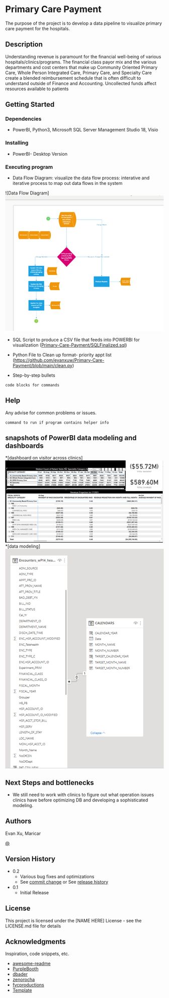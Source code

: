 # Primary Care Payment 

The purpose of the project is to develop a data pipeline to visualize primary care payment for the hospitals. 

## Description

Understanding revenue is paramount for the financial well-being of various hospitals/clinics/programs. The financial class payor mix and the various departments and cost centers that make up Community Oriented Primary Care, Whole Person Integrated Care, Primary Care, and Specialty Care create a blended reimbursement schedule that is often difficult to understand outside of Finance and Accounting. Uncollected funds affect resources available to patients

## Getting Started

### Dependencies

* PowerBI, Python3, Microsoft SQL Server Management Studio 18, Visio 

### Installing

* PowerBI- Desktop Version 

### Executing program

* Data Flow Diagram: visualize the data flow process: interative and iterative process to map out data flows in the system 

![Data Flow Diagram]<img src='dataflowdiagram.PNG'>

* SQL Script to produce a CSV file that feeds into POWERBI for visualization ([Primary-Care-Payment/SQLFinalized.sql](https://github.com/evanxuw/Primary-Care-Payment/blob/main/SQLFinalized.sql))

* Python File to Clean up format- priority appt list (https://github.com/evanxuw/Primary-Care-Payment/blob/main/clean.py)

* Step-by-step bullets
```
code blocks for commands
```

## Help

Any advise for common problems or issues.
```
command to run if program contains helper info
```

## snapshots of PowerBI data modeling and dashboards 

*[dashboard on visitor across clinics] <img src='RP.PNG'>
*[data modeling] <img src='dm.PNG'>

## Next Steps and bottlenecks
* We still need to work with clinics to figure out what operation issues clinics have before optimizing DB and developing a sophisticated modeling.  

## Authors

Evan Xu, Maricar 

[@](https://twitter.com/)

## Version History

* 0.2
    * Various bug fixes and optimizations
    * See [commit change]() or See [release history]()
* 0.1
    * Initial Release

## License

This project is licensed under the [NAME HERE] License - see the LICENSE.md file for details

## Acknowledgments

Inspiration, code snippets, etc.
* [awesome-readme](https://github.com/matiassingers/awesome-readme)
* [PurpleBooth](https://gist.github.com/PurpleBooth/109311bb0361f32d87a2)
* [dbader](https://github.com/dbader/readme-template)
* [zenorocha](https://gist.github.com/zenorocha/4526327)
* [fvcproductions](https://gist.github.com/fvcproductions/1bfc2d4aecb01a834b46)
* [Template](https://gist.githubusercontent.com/DomPizzie/7a5ff55ffa9081f2de27c315f5018afc/raw/d59043abbb123089ad6602aba571121b71d91d7f/README-Template.md)
